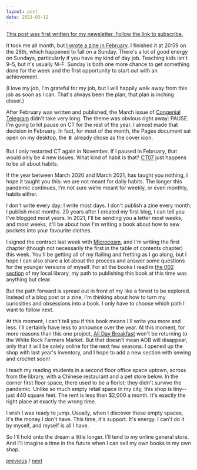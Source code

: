 ```yaml
---
layout: post
date: 2021-03-12
---
```


[This post was first written for my newsletter. Follow the link to subscribe.](https://tinyletter.com/jessdriscoll)

It took me all month, but [I wrote a zine in February](https://jessdriscoll.itch.io/congenial-telegram/devlog/227072/new-zine-no-07). I finished it at 20:59 on the 28th, which happened to fall on a Sunday. There's a lot of good energy on Sundays, particularly if you have my kind of day job. Teaching kids isn't 9–5, but it's usually M–F. Sunday is both one more chance to get something done for the week and the first opportunity to start out with an achievement. 

(I love my job, I'm grateful for my job, but I will happily walk away from this job as soon as I can. That's always been the plan; that plan is inching closer.)

After February was written and published, the March issue of [Congenial Telegram](https://jessdriscoll.itch.io/congenial-telegram) didn't take very long. The theme was obvious right away: PAUSE. I'm going to hit pause on CT for the rest of the year. I almost made that decision in February. In fact, for most of the month, the Pages document sat open on my desktop, the ⏸️ already chose as the cover icon. 

But I only restarted CT again in November. If I paused in February, that would only be 4 new issues. What kind of habit is that? [CT07](jessdriscoll.itch.io/congenial-telegram/devlog/227072/new-zine-no-07) just happens to be all about habits.

If the year between March 2020 and March 2021, has taught you nothing, I hope it taught you this: we are not meant for daily habits. The longer this pandemic continues, I’m not sure we’re meant for weekly, or even monthly, habits either.

I don't write every day; I write most days. I don't publish a zine every month; I publish most months. 20 years after I created my first blog, I can tell you I've blogged most years. In 2021, I'll be sending you a letter most weeks, and most weeks, it'll be about how I'm writing a book about how to sew pockets into your favourite clothes. 

I signed the contract last week with [Microcosm](https://microcosmpublishing.com/), and I'm writing the first chapter (though not necessarily the first in the table of contents chapter) this week. You'll be getting all of my flailing and fretting as I go along, but I hope I can also share a lot about the process and answer some questions for the younger versions of myself. For all the books I read in [the 002 section](https://en.wikipedia.org/wiki/List_of_Dewey_Decimal_classes#Class_000_–_Computer_science,_information_and_general_works) of my local library, my path to publishing this book at this time was anything but clear. 

But the path forward is spread out in front of my like a forest to be explored. Instead of a blog post or a zine, I'm thinking about how to turn my curiosities and obsessions into a book. I only have to choose which path I want to follow next.

At this moment, I can't tell you if this book means I'll write you more and less. I'll certainly have less to announce over the year. At this moment, for more reasons than this one project, [All Day Breakfast](https://www.alldaybreakfast.org/) won't be returning to the White Rock Farmers Market. But that doesn't mean ADB will disappear, only that it will be solely online for the next few seasons. I opened up the shop with last year's inventory, and I hope to add a new section with sewing and crochet soon! 

I teach my reading students in a second floor office space uptown, across from the library, with a Chinese restaurant and a pet store below. In the corner first floor space, there used to be a florist; they didn't survive the pandemic. Unlike so much empty retail space in my city, this shop is tiny--just 440 square feet. The rent is less than $2,000 a month. It's exactly the right place at exactly the wrong time. 

I wish I was ready to jump. Usually, when I discover these empty spaces, it's the money I don't have. This time, it's support. It's energy. I can't do it by myself, and myself is all I have. 

So I'll hold onto the dream a little longer. I'll tend to my online general store. And I'll imagine a time in the future when I can sell my own books in my own shop.

<a href="{{page.previous.url}}">previous</a> / <a href="{{page.next.url}}">next</a>
